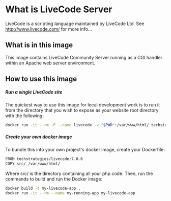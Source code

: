 # What is LiveCode Server

LiveCode is a scripting language maintained by LiveCode Ltd.  See <http://www.livecode.com/> for more info...

## What is in this image

This image contains LiveCode Community Server running as a CGI handler within an Apache web server environment.

## How to use this image

##### Run a single LiveCode site 

The quickest way to use this image for local development work is to run it from the directory that you wish to expose as your website root directory with the following:

```bash
docker run -it --rm -P --name livecode -v "$PWD":/var/www/html/ techstrategies/livecode
```

##### Create your own docker image

To bundle this into your own project's docker image, create your Dockerfile:

```bash
FROM techstrategies/livecode:7.0.6
COPY src/ /var/www/html/
```

Where src/ is the directory containing all your php code. Then, run the commands to build and run the Docker image:

```bash
docker build -t my-livecode-app .
docker run -it --rm --name my-running-app my-livecode-app
```
